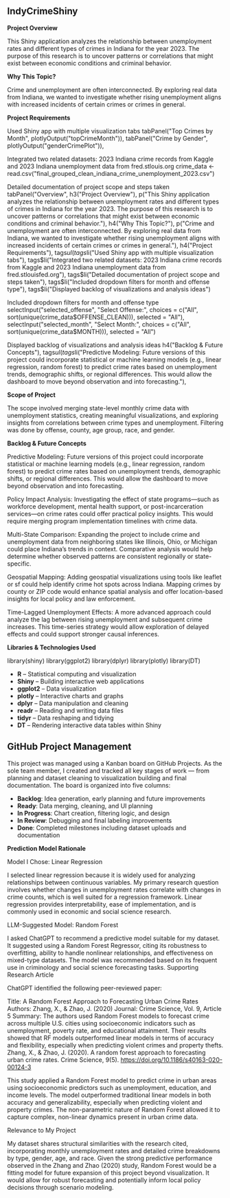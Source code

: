 
##  IndyCrimeShiny

**Project Overview**

This Shiny application analyzes the relationship between unemployment rates and different types of crimes in Indiana for the year 2023. The purpose of this research is to uncover patterns or correlations that might exist between economic conditions and criminal behavior.

**Why This Topic?**

Crime and unemployment are often interconnected. By exploring real data from Indiana, we wanted to investigate whether rising unemployment aligns with increased incidents of certain crimes or crimes in general.

**Project Requirements**

Used Shiny app with multiple visualization tabs
 tabPanel("Top Crimes by Month", plotlyOutput("topCrimeMonth")),
    tabPanel("Crime by Gender", plotlyOutput("genderCrimePlot")),

Integrated two related datasets: 2023 Indiana crime records from Kaggle and 2023 Indiana unemployment data from fred.stlouis.org
crime_data <- read.csv("final_grouped_clean_indiana_crime_unemployment_2023.csv")

Detailed documentation of project scope and steps taken
tabPanel("Overview",
                 h3("Project Overview"),
                 p("This Shiny application analyzes the relationship between unemployment rates and different types of crimes in Indiana for the year 2023. The purpose of this research is to uncover patterns or correlations that might exist between economic conditions and criminal behavior."),
                 h4("Why This Topic?"),
                 p("Crime and unemployment are often interconnected. By exploring real data from Indiana, we wanted to investigate whether rising unemployment aligns with increased incidents of certain crimes or crimes in general."),
                 h4("Project Requirements"),
                 tags$ul(
                   tags$li("Used Shiny app with multiple visualization tabs"),
                   tags$li("Integrated two related datasets: 2023 Indiana crime records from Kaggle and 2023 Indiana unemployment data from fred.stlouisfed.org"),
                   tags$li("Detailed documentation of project scope and steps taken"),
                   tags$li("Included dropdown filters for month and offense type"),
                   tags$li("Displayed backlog of visualizations and analysis ideas")

Included dropdown filters for month and offense type
selectInput("selected_offense", "Select Offense:", choices = c("All", sort(unique(crime_data$OFFENSE_CLEAN))), selected = "All"),
      selectInput("selected_month", "Select Month:", choices = c("All", sort(unique(crime_data$MONTH))), selected = "All")

Displayed backlog of visualizations and analysis ideas
h4("Backlog & Future Concepts"),
      tags$ul(
        tags$li("Predictive Modeling: Future versions of this project could incorporate statistical or machine learning models (e.g., linear regression, random forest) to predict crime rates based on unemployment trends, demographic shifts, or regional differences. This would allow the dashboard to move beyond observation and into forecasting."),


**Scope of Project**

The scope involved merging state-level monthly crime data with unemployment statistics, creating meaningful visualizations, and exploring insights from correlations between crime types and unemployment. Filtering was 
done by offense, county, age group, race, and gender.


**Backlog & Future Concepts**

Predictive Modeling: Future versions of this project could incorporate statistical or machine learning models (e.g., linear regression, random forest) to predict crime rates based on unemployment trends, demographic shifts, or regional differences. This would allow the dashboard to move beyond observation and into forecasting.

Policy Impact Analysis: Investigating the effect of state programs—such as workforce development, mental health support, or post-incarceration services—on crime rates could offer practical policy insights. This would require merging program implementation timelines with crime data.

Multi-State Comparison: Expanding the project to include crime and unemployment data from neighboring states like Illinois, Ohio, or Michigan could place Indiana’s trends in context. Comparative analysis would help 
determine whether observed patterns are consistent regionally or state-specific.

Geospatial Mapping: Adding geospatial visualizations using tools like leaflet or sf could help identify crime hot spots across Indiana. Mapping crimes by county or ZIP code would enhance spatial analysis and offer location-based insights for local policy and law enforcement.

Time-Lagged Unemployment Effects: A more advanced approach could analyze the lag between rising unemployment and subsequent crime increases. This time-series strategy would allow exploration of delayed effects and could support stronger causal inferences.

**Libraries & Technologies Used**

library(shiny)
library(ggplot2)
library(dplyr)
library(plotly)
library(DT)

- **R** – Statistical computing and visualization
- **Shiny** – Building interactive web applications
- **ggplot2** – Data visualization
- **plotly** – Interactive charts and graphs
- **dplyr** – Data manipulation and cleaning
- **readr** – Reading and writing data files
- **tidyr** – Data reshaping and tidying
- **DT** – Rendering interactive data tables within Shiny

## GitHub Project Management

This project was managed using a Kanban board on GitHub Projects. As the sole team member, I created and tracked all key stages of work — from planning and dataset cleaning to visualization building and final documentation. The board is organized into five columns:

- **Backlog**: Idea generation, early planning and future improvements
- **Ready**: Data merging, cleaning, and UI planning
- **In Progress**: Chart creation, filtering logic, and design
- **In Review**: Debugging and final labeling improvements
- **Done**: Completed milestones including dataset uploads and documentation


**Prediction Model Rationale**

Model I Chose: Linear Regression

I selected linear regression because it is widely used for analyzing relationships between continuous variables. My primary research question involves whether changes in unemployment rates correlate with changes in crime counts, which is well suited for a regression framework. Linear regression provides interpretability, ease of implementation, and is commonly used in economic and social science research.

LLM-Suggested Model: Random Forest

I asked ChatGPT to recommend a predictive model suitable for my dataset. It suggested using a Random Forest Regressor, citing its robustness to overfitting, ability to handle nonlinear relationships, and effectiveness on mixed-type datasets. The model was recommended based on its frequent use in criminology and social science forecasting tasks.
Supporting Research Article

ChatGPT identified the following peer-reviewed paper:

Title: A Random Forest Approach to Forecasting Urban Crime Rates
Authors: Zhang, X., & Zhao, J. (2020)
Journal: Crime Science, Vol. 9, Article 5
Summary: The authors used Random Forest models to forecast crime across multiple U.S. cities using socioeconomic indicators such as unemployment, poverty rate, and educational attainment. Their results showed that RF models outperformed linear models in terms of accuracy and flexibility, especially when predicting violent crimes and property thefts.
Zhang, X., & Zhao, J. (2020). A random forest approach to forecasting urban crime rates. Crime Science, 9(5). 
 https://doi.org/10.1186/s40163-020-00124-3

This study applied a Random Forest model to predict crime in urban areas using socioeconomic predictors such as unemployment, education, and income levels. The model outperformed traditional linear models in both accuracy and generalizability, especially when predicting violent and property crimes. The non-parametric nature of Random Forest allowed it to capture complex, non-linear dynamics present in urban crime data.

Relevance to My Project

My dataset shares structural similarities with the research cited, incorporating monthly unemployment rates and detailed crime breakdowns by type, gender, age, and race. Given the strong predictive performance observed in the Zhang and Zhao (2020) study, Random Forest would be a fitting model for future expansion of this project beyond visualization. It would allow for robust forecasting and potentially inform local policy decisions through scenario modeling.

